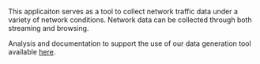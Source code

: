 This applicaiton serves as a tool to collect network traffic data under a
variety of network conditions. Network data can be collected through both
streaming and browsing.

Analysis and documentation to support the use of our data generation tool
available
[here](https://parkeraddison.github.io/generating-and-analyzing-network-traffic-in-diverse-network-conditions/).
